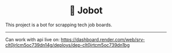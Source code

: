 <h1 align="center">
  🤖 Jobot
</h1>

This project is a bot for scrapping tech job boards.

---

Can work with api live on: https://dashboard.render.com/web/srv-clt0jrlcm5oc739dn14g/deploys/dep-clt0jrtcm5oc739dn1bg
